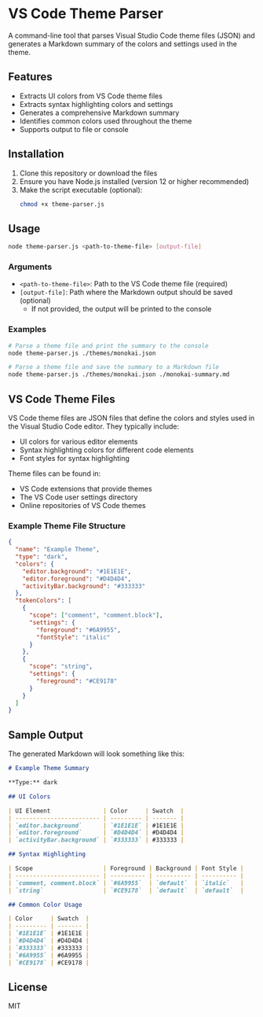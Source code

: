 # VS Code Theme Parser

A command-line tool that parses Visual Studio Code theme files (JSON) and generates a Markdown summary of the colors and settings used in the theme.

## Features

- Extracts UI colors from VS Code theme files
- Extracts syntax highlighting colors and settings
- Generates a comprehensive Markdown summary
- Identifies common colors used throughout the theme
- Supports output to file or console

## Installation

1. Clone this repository or download the files
2. Ensure you have Node.js installed (version 12 or higher recommended)
3. Make the script executable (optional):
   ```bash
   chmod +x theme-parser.js
   ```

## Usage

```bash
node theme-parser.js <path-to-theme-file> [output-file]
```

### Arguments

- `<path-to-theme-file>`: Path to the VS Code theme file (required)
- `[output-file]`: Path where the Markdown output should be saved (optional)
  - If not provided, the output will be printed to the console

### Examples

```bash
# Parse a theme file and print the summary to the console
node theme-parser.js ./themes/monokai.json

# Parse a theme file and save the summary to a Markdown file
node theme-parser.js ./themes/monokai.json ./monokai-summary.md
```

## VS Code Theme Files

VS Code theme files are JSON files that define the colors and styles used in the Visual Studio Code editor. They typically include:

- UI colors for various editor elements
- Syntax highlighting colors for different code elements
- Font styles for syntax highlighting

Theme files can be found in:

- VS Code extensions that provide themes
- The VS Code user settings directory
- Online repositories of VS Code themes

### Example Theme File Structure

```json
{
  "name": "Example Theme",
  "type": "dark",
  "colors": {
    "editor.background": "#1E1E1E",
    "editor.foreground": "#D4D4D4",
    "activityBar.background": "#333333"
  },
  "tokenColors": [
    {
      "scope": ["comment", "comment.block"],
      "settings": {
        "foreground": "#6A9955",
        "fontStyle": "italic"
      }
    },
    {
      "scope": "string",
      "settings": {
        "foreground": "#CE9178"
      }
    }
  ]
}
```

## Sample Output

The generated Markdown will look something like this:

```markdown
# Example Theme Summary

**Type:** dark

## UI Colors

| UI Element               | Color     | Swatch  |
| ------------------------ | --------- | ------- |
| `editor.background`      | `#1E1E1E` | #1E1E1E |
| `editor.foreground`      | `#D4D4D4` | #D4D4D4 |
| `activityBar.background` | `#333333` | #333333 |

## Syntax Highlighting

| Scope                    | Foreground | Background | Font Style |
| ------------------------ | ---------- | ---------- | ---------- |
| `comment, comment.block` | `#6A9955`  | `default`  | `italic`   |
| `string`                 | `#CE9178`  | `default`  | `default`  |

## Common Color Usage

| Color     | Swatch  |
| --------- | ------- |
| `#1E1E1E` | #1E1E1E |
| `#D4D4D4` | #D4D4D4 |
| `#333333` | #333333 |
| `#6A9955` | #6A9955 |
| `#CE9178` | #CE9178 |
```

## License

MIT
